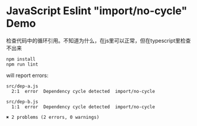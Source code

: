 JavaScript Eslint "import/no-cycle" Demo
========================================

检查代码中的循环引用。不知道为什么，在js里可以正常，但在typescript里检查不出来

```
npm install
npm run lint
```

will report errors:

```
src/dep-a.js
  2:1  error  Dependency cycle detected  import/no-cycle

src/dep-b.js
  1:1  error  Dependency cycle detected  import/no-cycle

✖ 2 problems (2 errors, 0 warnings)
```
